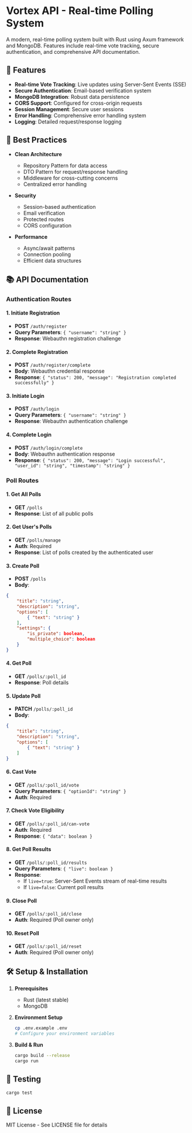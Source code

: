 # Vortex API - Real-time Polling System

A modern, real-time polling system built with Rust using Axum framework and MongoDB. Features include real-time vote tracking, secure authentication, and comprehensive API documentation.

## 🚀 Features

- **Real-time Vote Tracking**: Live updates using Server-Sent Events (SSE)
- **Secure Authentication**: Email-based verification system
- **MongoDB Integration**: Robust data persistence
- **CORS Support**: Configured for cross-origin requests
- **Session Management**: Secure user sessions
- **Error Handling**: Comprehensive error handling system
- **Logging**: Detailed request/response logging

## 🔧 Best Practices

- **Clean Architecture**
  - Repository Pattern for data access
  - DTO Pattern for request/response handling
  - Middleware for cross-cutting concerns
  - Centralized error handling

- **Security**
  - Session-based authentication
  - Email verification
  - Protected routes
  - CORS configuration

- **Performance** 
  - Async/await patterns
  - Connection pooling
  - Efficient data structures

## 📚 API Documentation

### Authentication Routes

#### 1. Initiate Registration
- **POST** `/auth/register`
- **Query Parameters**: `{ "username": "string" }`
- **Response**: Webauthn registration challenge

#### 2. Complete Registration
- **POST** `/auth/register/complete`
- **Body**: Webauthn credential response
- **Response**: `{ "status": 200, "message": "Registration completed successfully" }`

#### 3. Initiate Login
- **POST** `/auth/login`
- **Query Parameters**: `{ "username": "string" }`
- **Response**: Webauthn authentication challenge

#### 4. Complete Login
- **POST** `/auth/login/complete`
- **Body**: Webauthn authentication response
- **Response**: `{ "status": 200, "message": "Login successful", "user_id": "string", "timestamp": "string" }`

### Poll Routes

#### 1. Get All Polls
- **GET** `/polls`
- **Response**: List of all public polls

#### 2. Get User's Polls
- **GET** `/polls/manage`
- **Auth**: Required
- **Response**: List of polls created by the authenticated user

#### 3. Create Poll
- **POST** `/polls`
- **Body**: 
```json
{
    "title": "string",
    "description": "string",
    "options": [
        { "text": "string" }
    ],
    "settings": {
        "is_private": boolean,
        "multiple_choice": boolean
    }
}
```

#### 4. Get Poll
- **GET** `/polls/:poll_id`
- **Response**: Poll details

#### 5. Update Poll
- **PATCH** `/polls/:poll_id`
- **Body**: 
```json
{
    "title": "string",
    "description": "string",
    "options": [
        { "text": "string" }
    ]
}
```

#### 6. Cast Vote
- **GET** `/polls/:poll_id/vote`
- **Query Parameters**: `{ "optionId": "string" }`
- **Auth**: Required

#### 7. Check Vote Eligibility
- **GET** `/polls/:poll_id/can-vote`
- **Auth**: Required
- **Response**: `{ "data": boolean }`

#### 8. Get Poll Results
- **GET** `/polls/:poll_id/results`
- **Query Parameters**: `{ "live": boolean }`
- **Response**: 
  - If `live=true`: Server-Sent Events stream of real-time results
  - If `live=false`: Current poll results

#### 9. Close Poll
- **GET** `/polls/:poll_id/close`
- **Auth**: Required (Poll owner only)

#### 10. Reset Poll
- **GET** `/polls/:poll_id/reset`
- **Auth**: Required (Poll owner only)

## 🛠️ Setup & Installation

1. **Prerequisites**
   - Rust (latest stable)
   - MongoDB

2. **Environment Setup**
   ```bash
   cp .env.example .env
   # Configure your environment variables
   ```

3. **Build & Run**
   ```bash
   cargo build --release
   cargo run
   ```

## 🧪 Testing

```bash
cargo test
```

## 📜 License

MIT License - See LICENSE file for details